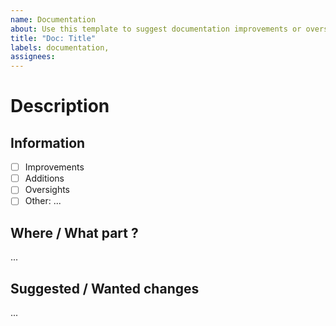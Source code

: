 ```yaml
---
name: Documentation 
about: Use this template to suggest documentation improvements or oversights.
title: "Doc: Title"
labels: documentation, 
assignees:
---
```


# Description

## Information

- [ ] Improvements
- [ ] Additions
- [ ] Oversights
- [ ] Other: ...

## Where / What part ?

...

## Suggested / Wanted changes

...